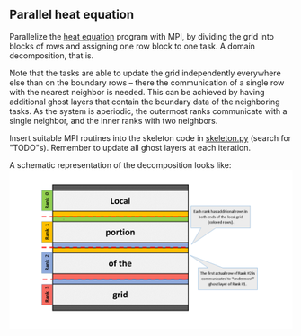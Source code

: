## Parallel heat equation

Parallelize the [heat equation](../../numpy/heat-equation) program with MPI,
by dividing the grid into blocks of rows and assigning one row block to one
task. A domain decomposition, that is.

Note that the tasks are able to update the grid independently everywhere else
than on the boundary rows – there the communication of a single row with the
nearest neighbor is needed. This can be achieved by having additional ghost
layers that contain the boundary data of the neighboring tasks. As the system
is aperiodic, the outermost ranks communicate with a single neighbor, and the
inner ranks with two neighbors.

Insert suitable MPI routines into the skeleton code in
[skeleton.py](skeleton.py) (search for "TODO"s).
Remember to update all ghost layers at each iteration.

A schematic representation of the decomposition looks like:
![img](domain_decomposition.png)
